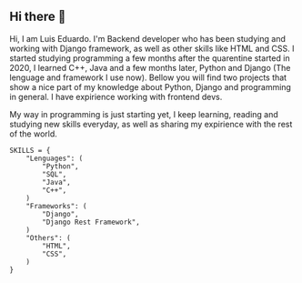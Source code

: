 ## Hi there 👋

Hi, I am Luis Eduardo. I'm Backend developer who has been studying and working with Django framework, as well as other skills like HTML and CSS. I started studying programming a few months after the quarentine started in 2020, I learned C++, Java and a few months later, Python and Django (The lenguage and framework I use now).  Bellow you will find two projects that show a nice part of my knowledge about Python, Django and programming in general. I have expirience working with frontend devs.

My way in programming is just starting yet, I keep learning, reading and studying new skills everyday, as well as sharing my expirience with the rest of the world.

    SKILLS = {
    	"Lenguages": (
    		"Python",
			"SQL",
    		"Java",
    		"C++",
    	)
    	"Frameworks": (
    		"Django",
    		"Django Rest Framework",
    	)
    	"Others": (
    		"HTML",
    		"CSS",
    	)
    }
